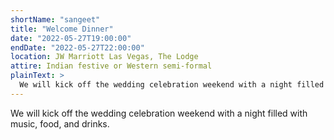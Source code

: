 ```yaml
---
shortName: "sangeet"
title: "Welcome Dinner"
date: "2022-05-27T19:00:00"
endDate: "2022-05-27T22:00:00"
location: JW Marriott Las Vegas, The Lodge
attire: Indian festive or Western semi-formal
plainText: >
  We will kick off the wedding celebration weekend with a night filled with music, food, and drinks.
---
```


We will kick off the wedding celebration weekend with a night filled with music, food, and drinks.
